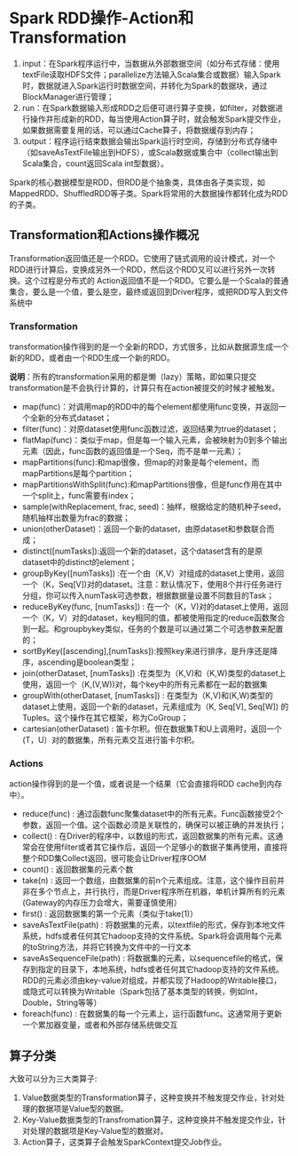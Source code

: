 # Spark RDD操作-Action和Transformation



1. input：在Spark程序运行中，当数据从外部数据空间（如分布式存储：使用textFile读取HDFS文件；parallelize方法输入Scala集合或数据）输入Spark时，数据就进入Spark运行时数据空间，并转化为Spark的数据块，通过BlockManager进行管理；
2. run：在Spark数据输入形成RDD之后便可进行算子变换，如filter，对数据进行操作并形成新的RDD，每当使用Action算子时，就会触发Spark提交作业，如果数据需要复用的话，可以通过Cache算子，将数据缓存到内存；
3. output：程序运行结束数据会输出Spark运行时空间，存储到分布式存储中（如saveAsTextFile输出到HDFS），或Scala数据或集合中（collect输出到Scala集合，count返回Scala int型数据）。


Spark的核心数据模型是RDD，但RDD是个抽象类，具体由各子类实现，如MappedRDD、ShuffledRDD等子类。Spark将常用的大数据操作都转化成为RDD的子类。

## Transformation和Actions操作概况

Transformation返回值还是一个RDD。它使用了链式调用的设计模式，对一个RDD进行计算后，变换成另外一个RDD，然后这个RDD又可以进行另外一次转换。这个过程是分布式的
Action返回值不是一个RDD。它要么是一个Scala的普通集合，要么是一个值，要么是空，最终或返回到Driver程序，或把RDD写入到文件系统中

### Transformation

transformation操作得到的是一个全新的RDD，方式很多，比如从数据源生成一个新的RDD，或者由一个RDD生成一个新的RDD。

**说明**：所有的transformation采用的都是懒（lazy）策略，即如果只提交transformation是不会执行计算的，计算只有在action被提交的时候才被触发。

- map(func)：对调用map的RDD中的每个element都使用func变换，并返回一个全新的分布式dataset；
- filter(func)：对原dataset使用func函数过滤，返回结果为true的dataset；
- flatMap(func)：类似于map，但是每一个输入元素，会被映射为0到多个输出元素（因此，func函数的返回值是一个Seq，而不是单一元素）；
- mapPartitions(func):和map很像，但map的对象是每个element，而mapPartitions是每个partition；  
- mapPartitionsWithSplit(func):和mapPartitions很像，但是func作用在其中一个split上，func需要有index；  
- sample(withReplacement, frac, seed)：抽样，根据给定的随机种子seed，随机抽样出数量为frac的数据；
- union(otherDataset)：返回一个新的dataset，由原dataset和参数联合而成；
- distinct([numTasks]):返回一个新的dataset，这个dataset含有的是原dataset中的distinct的element；  
- groupByKey([numTasks]) :在一个由（K,V）对组成的dataset上使用，返回一个（K，Seq[V])对的dataset。注意：默认情况下，使用8个并行任务进行分组，你可以传入numTask可选参数，根据数据量设置不同数目的Task；
- reduceByKey(func, [numTasks]) : 在一个（K，V)对的dataset上使用，返回一个（K，V）对的dataset，key相同的值，都被使用指定的reduce函数聚合到一起。和groupbykey类似，任务的个数是可以通过第二个可选参数来配置的；
- sortByKey([ascending],[numTasks]):按照key来进行排序，是升序还是降序，ascending是boolean类型；
- join(otherDataset, [numTasks]) :在类型为（K,V)和（K,W)类型的dataset上使用，返回一个（K,(V,W))对，每个key中的所有元素都在一起的数据集
- groupWith(otherDataset, [numTasks]) : 在类型为（K,V)和(K,W)类型的dataset上使用，返回一个新的dataset，元素组成为（K, Seq[V], Seq[W]) 的Tuples。这个操作在其它框架，称为CoGroup；
- cartesian(otherDataset) : 笛卡尔积。但在数据集T和U上调用时，返回一个(T，U）对的数据集，所有元素交互进行笛卡尔积。


### Actions

action操作得到的是一个值，或者说是一个结果（它会直接将RDD cache到内存中）。

- reduce(func) : 通过函数func聚集dataset中的所有元素。Func函数接受2个参数，返回一个值。这个函数必须是关联性的，确保可以被正确的并发执行；
- collect() : 在Driver的程序中，以数组的形式，返回数据集的所有元素。这通常会在使用filter或者其它操作后，返回一个足够小的数据子集再使用，直接将整个RDD集Collect返回，很可能会让Driver程序OOM
- count() : 返回数据集的元素个数
- take(n) : 返回一个数组，由数据集的前n个元素组成。注意，这个操作目前并非在多个节点上，并行执行，而是Driver程序所在机器，单机计算所有的元素(Gateway的内存压力会增大，需要谨慎使用）
- first() : 返回数据集的第一个元素（类似于take(1)）
- saveAsTextFile(path) : 将数据集的元素，以textfile的形式，保存到本地文件系统，hdfs或者任何其它hadoop支持的文件系统。Spark将会调用每个元素的toString方法，并将它转换为文件中的一行文本
- saveAsSequenceFile(path) : 将数据集的元素，以sequencefile的格式，保存到指定的目录下，本地系统，hdfs或者任何其它hadoop支持的文件系统。RDD的元素必须由key-value对组成，并都实现了Hadoop的Writable接口，或隐式可以转换为Writable（Spark包括了基本类型的转换，例如Int，Double，String等等）
- foreach(func) : 在数据集的每一个元素上，运行函数func。这通常用于更新一个累加器变量，或者和外部存储系统做交互


## 算子分类


大致可以分为三大类算子:

1. Value数据类型的Transformation算子，这种变换并不触发提交作业，针对处理的数据项是Value型的数据。
2. Key-Value数据类型的Transfromation算子，这种变换并不触发提交作业，针对处理的数据项是Key-Value型的数据对。
3. Action算子，这类算子会触发SparkContext提交Job作业。



